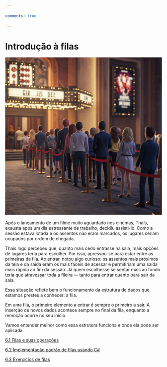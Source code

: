 ```yaml
---

comments: true

---
```


# **Introdução à filas**

![Filas](filas.assets/fila.jpeg)

Após o lançamento de um filme muito aguardado nos cinemas, Thaís, exausta após um dia estressante de trabalho, decidiu assisti-lo. Como a sessão estava lotada e os assentos não eram marcados, os lugares seriam ocupados por ordem de chegada.

Thaís logo percebeu que, quanto mais cedo entrasse na sala, mais opções de lugares teria para escolher. Por isso, apressou-se para estar entre as primeiras da fila. Ao entrar, notou algo curioso: os assentos mais próximos da tela e da saída eram os mais fáceis de acessar e permitiriam uma saída mais rápida ao fim da sessão. Já quem escolhesse se sentar mais ao fundo teria que atravessar toda a fileira — tanto para entrar quanto para sair da sala.

Essa situação reflete bem o funcionamento da estrutura de dados que estamos prestes a conhecer: a fila.

Em uma fila, o primeiro elemento a entrar é sempre o primeiro a sair. A inserção de novos dados acontece sempre no final da fila, enquanto a remoção ocorre no seu início.

Vamos entender melhor como essa estrutura funciona e onde ela pode ser aplicada.

[6.1 Filas e suas operações](../filas/filas-operacoes.md)

[6.2 Implementação padrão de filas usando C#](../filas/filas-c-sharp.md)

[6.3 Exercícios de filas](../filas/exercicios-filas.md)
